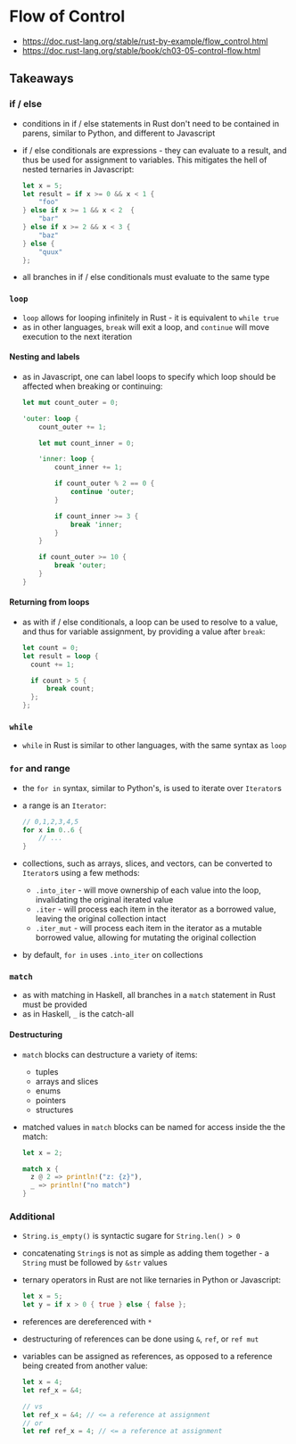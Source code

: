 # Flow of Control

- https://doc.rust-lang.org/stable/rust-by-example/flow_control.html
- https://doc.rust-lang.org/stable/book/ch03-05-control-flow.html

## Takeaways

### if / else

- conditions in if / else statements in Rust don't need to be contained in
  parens, similar to Python, and different to Javascript
- if / else conditionals are expressions - they can evaluate to a result, and
  thus be used for assignment to variables. This mitigates the hell of nested
  ternaries in Javascript:

  ```rust
  let x = 5;
  let result = if x >= 0 && x < 1 {
      "foo"
  } else if x >= 1 && x < 2  {
      "bar"
  } else if x >= 2 && x < 3 {
      "baz"
  } else {
      "quux"
  };
  ```

- all branches in if / else conditionals must evaluate to the same type

### `loop`

- `loop` allows for looping infinitely in Rust - it is equivalent to `while true`
- as in other languages, `break` will exit a loop, and `continue` will move
  execution to the next iteration

#### Nesting and labels

- as in Javascript, one can label loops to specify which loop should be affected
  when breaking or continuing:

  ```rust
  let mut count_outer = 0;

  'outer: loop {
      count_outer += 1;

      let mut count_inner = 0;

      'inner: loop {
          count_inner += 1;

          if count_outer % 2 == 0 {
              continue 'outer;
          }

          if count_inner >= 3 {
              break 'inner;
          }
      }

      if count_outer >= 10 {
          break 'outer;
      }
  }
  ```

#### Returning from loops

- as with if / else conditionals, a loop can be used to resolve to a value, and
  thus for variable assignment, by providing a value after `break`:

  ```rust
  let count = 0;
  let result = loop {
    count += 1;

    if count > 5 {
        break count;
    };
  };
  ```

### `while`

- `while` in Rust is similar to other languages, with the same syntax as `loop`

### `for` and range

- the `for in` syntax, similar to Python's, is used to iterate over `Iterator`s
- a range is an `Iterator`:

  ```rust
  // 0,1,2,3,4,5
  for x in 0..6 {
      // ...
  }
  ```

- collections, such as arrays, slices, and vectors, can be converted to
  `Iterator`s using a few methods:
  - `.into_iter` - will move ownership of each value into the loop,
    invalidating the original iterated value
  - `.iter` - will process each item in the iterator as a borrowed value,
    leaving the original collection intact
  - `.iter_mut` - will process each item in the iterator as a mutable borrowed
    value, allowing for mutating the original collection
- by default, `for in` uses `.into_iter` on collections

### `match`

- as with matching in Haskell, all branches in a `match` statement in Rust must
  be provided
- as in Haskell, `_` is the catch-all

#### Destructuring

- `match` blocks can destructure a variety of items:
  - tuples
  - arrays and slices
  - enums
  - pointers
  - structures
- matched values in `match` blocks can be named for access inside the the match:

  ```rust
  let x = 2;

  match x {
    z @ 2 => println!("z: {z}"),
    _ => println!("no match")
  }
  ```

### Additional

- `String.is_empty()` is syntactic sugare for `String.len() > 0`
- concatenating `String`s is not as simple as adding them together - a `String`
  must be followed by `&str` values
- ternary operators in Rust are not like ternaries in Python or Javascript:

  ```rust
  let x = 5;
  let y = if x > 0 { true } else { false };
  ```

- references are dereferenced with `*`
- destructuring of references can be done using `&`, `ref`, or `ref mut`
- variables can be assigned as references, as opposed to a reference being
  created from another value:

  ```rust
  let x = 4;
  let ref_x = &4;

  // vs
  let ref_x = &4; // <= a reference at assignment
  // or
  let ref ref_x = 4; // <= a reference at assignment
  ```
